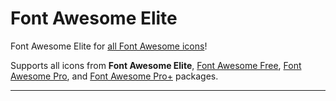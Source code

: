 # Font Awesome Elite

Font Awesome Elite for [all Font Awesome icons](https://fontawesome.com/icons)!

Supports all icons from **Font Awesome Elite**,
[Font Awesome Free](https://fontawesome.com/search?ic=free), [Font Awesome Pro](https://fontawesome.com/search?ic=pro-collection), and [Font Awesome Pro+](https://fontawesome.com/search?ic=pro-plus-collection) packages.

---
